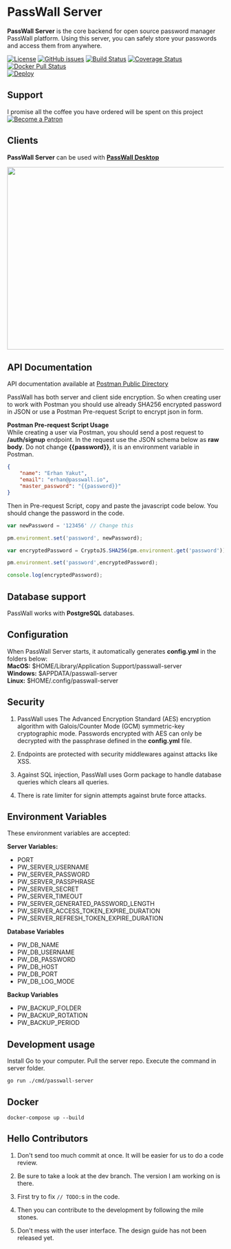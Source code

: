# PassWall Server

**PassWall Server** is the core backend for open source password manager PassWall platform. Using this server, you can safely store your passwords and access them from anywhere. 

[![License](https://img.shields.io/github/license/passwall/passwall-server)](https://github.com/passwall/passwall-server/blob/master/LICENSE)
[![GitHub issues](https://img.shields.io/github/issues/passwall/passwall-server)](https://github.com/passwall/passwall-server/issues)
[![Build Status](https://travis-ci.org/passwall/passwall-server.svg?branch=master)](https://travis-ci.org/passwall/passwall-server) 
[![Coverage Status](https://coveralls.io/repos/github/passwall/passwall-server/badge.svg?branch=master)](https://coveralls.io/github/passwall/passwall-server?branch=master)
[![Docker Pull Status](https://img.shields.io/docker/pulls/passwall/passwall-server)](https://hub.docker.com/u/passwall/)  
[![Deploy](https://www.herokucdn.com/deploy/button.svg)](https://heroku.com/deploy)

## Support
I promise all the coffee you have ordered will be spent on this project  
[![Become a Patron](https://www.yakuter.com/wp-content/yuklemeler/yakuter-patreon.png)](https://www.patreon.com/bePatron?u=33541638)

## Clients
**PassWall Server** can be used with [**PassWall Desktop**](https://github.com/passwall/passwall-desktop)

<p align="center">
    <img src="https://www.yakuter.com/wp-content/yuklemeler/passwall-screenshot.png" alt="" width="600" height="425" />
</p>

## API Documentation
API documentation available at [Postman Public Directory](https://documenter.getpostman.com/view/3658426/SzYbyHXj)

PassWall has both server and client side encryption. So when creating user to work with Postman you should use already SHA256 encrypted password in JSON or use a Postman Pre-request Script to encrypt json in form. 

**Postman Pre-request Script Usage**  
While creating a user via Postman, you should send a post request to **/auth/signup** endpoint. In the request use the JSON schema below as **raw body**. Do not change **{{password}}**, it is an environment variable in Postman.
```json
{
    "name": "Erhan Yakut",
    "email": "erhan@passwall.io",
    "master_password": "{{password}}"
}
```

Then in Pre-request Script, copy and paste the javascript code below. You should change the password in the code.
```javascript
var newPassword = '123456' // Change this

pm.environment.set('password', newPassword);

var encryptedPassword = CryptoJS.SHA256(pm.environment.get('password')).toString();

pm.environment.set('password',encryptedPassword);

console.log(encryptedPassword);
```


## Database support
PassWall works with **PostgreSQL** databases. 

## Configuration
When PassWall Server starts, it automatically generates **config.yml** in the folders below:  
**MacOS:** $HOME/Library/Application Support/passwall-server  
**Windows:** $APPDATA/passwall-server  
**Linux:** $HOME/.config/passwall-server  


## Security
1. PassWall uses The Advanced Encryption Standard (AES) encryption algorithm with Galois/Counter Mode (GCM) symmetric-key cryptographic mode. Passwords encrypted with AES can only be decrypted with the passphrase defined in the **config.yml** file.

2. Endpoints are protected with security middlewares against attacks like XSS.

3. Against SQL injection, PassWall uses Gorm package to handle database queries which clears all queries.

4. There is rate limiter for signin attempts against brute force attacks.

## Environment Variables
These environment variables are accepted:

**Server Variables:**
- PORT
- PW_SERVER_USERNAME
- PW_SERVER_PASSWORD
- PW_SERVER_PASSPHRASE
- PW_SERVER_SECRET
- PW_SERVER_TIMEOUT  
- PW_SERVER_GENERATED_PASSWORD_LENGTH 
- PW_SERVER_ACCESS_TOKEN_EXPIRE_DURATION
- PW_SERVER_REFRESH_TOKEN_EXPIRE_DURATION 
  
**Database Variables**
- PW_DB_NAME
- PW_DB_USERNAME
- PW_DB_PASSWORD
- PW_DB_HOST
- PW_DB_PORT
- PW_DB_LOG_MODE

**Backup Variables**
- PW_BACKUP_FOLDER
- PW_BACKUP_ROTATION
- PW_BACKUP_PERIOD

## Development usage
Install Go to your computer. Pull the server repo. Execute the command in server folder.

```
go run ./cmd/passwall-server
```

## Docker

```
docker-compose up --build
```

## Hello Contributors

1. Don't send too much commit at once. It will be easier for us to do a code review.

1. Be sure to take a look at the dev branch. The version I am working on is there.

1. First try to fix `// TODO:`s in the code.

1. Then you can contribute to the development by following the mile stones.

1. Don't mess with the user interface. The design guide has not been released yet.
